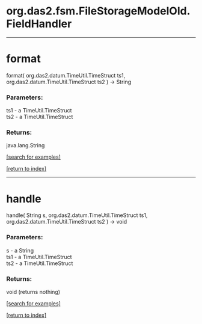 # org.das2.fsm.FileStorageModelOld.FieldHandler
***
<a name="format"></a>
# format
format( org.das2.datum.TimeUtil.TimeStruct ts1, org.das2.datum.TimeUtil.TimeStruct ts2 ) &rarr; String



### Parameters:
ts1 - a TimeUtil.TimeStruct
<br>ts2 - a TimeUtil.TimeStruct

### Returns:
java.lang.String


<a href="https://github.com/autoplot/dev/search?q=format&unscoped_q=format">[search for examples]</a>

<a href="https://github.com/autoplot/documentation/blob/master/javadoc/index-all.md">[return to index]</a>

***
<a name="handle"></a>
# handle
handle( String s, org.das2.datum.TimeUtil.TimeStruct ts1, org.das2.datum.TimeUtil.TimeStruct ts2 ) &rarr; void



### Parameters:
s - a String
<br>ts1 - a TimeUtil.TimeStruct
<br>ts2 - a TimeUtil.TimeStruct

### Returns:
void (returns nothing)


<a href="https://github.com/autoplot/dev/search?q=handle&unscoped_q=handle">[search for examples]</a>

<a href="https://github.com/autoplot/documentation/blob/master/javadoc/index-all.md">[return to index]</a>

